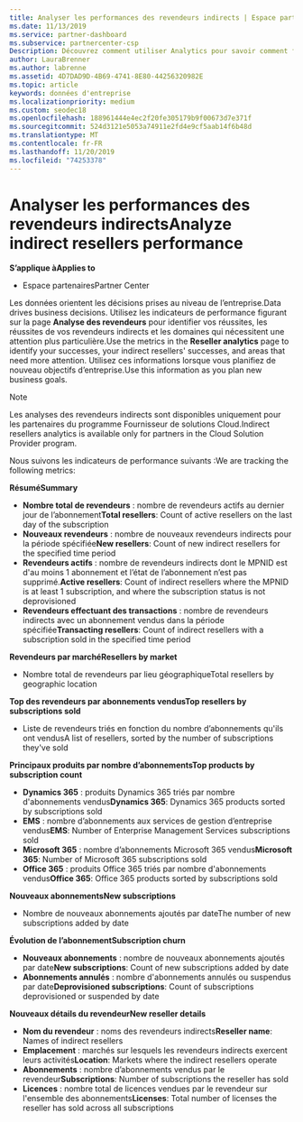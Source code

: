 ```yaml
---
title: Analyser les performances des revendeurs indirects | Espace partenaires
ms.date: 11/13/2019
ms.service: partner-dashboard
ms.subservice: partnercenter-csp
Description: Découvrez comment utiliser Analytics pour savoir comment fonctionnent vos revendeurs indirects, à la fois leurs succès et les zones qui peuvent nécessiter une attention particulière.
author: LauraBrenner
ms.author: labrenne
ms.assetid: 4D7DAD9D-4B69-4741-8E80-44256320982E
ms.topic: article
keywords: données d'entreprise
ms.localizationpriority: medium
ms.custom: seodec18
ms.openlocfilehash: 188961444e4ec2f20fe305179b9f00673d7e371f
ms.sourcegitcommit: 524d3121e5053a74911e2fd4e9cf5aab14f6b48d
ms.translationtype: MT
ms.contentlocale: fr-FR
ms.lasthandoff: 11/20/2019
ms.locfileid: "74253378"
---
```

# <a name="analyze-indirect-resellers-performance"></a><span data-ttu-id="5c09b-104">Analyser les performances des revendeurs indirects</span><span class="sxs-lookup"><span data-stu-id="5c09b-104">Analyze indirect resellers performance</span></span> 

<span data-ttu-id="5c09b-105">**S’applique à**</span><span class="sxs-lookup"><span data-stu-id="5c09b-105">**Applies to**</span></span>

- <span data-ttu-id="5c09b-106">Espace partenaires</span><span class="sxs-lookup"><span data-stu-id="5c09b-106">Partner Center</span></span>

<span data-ttu-id="5c09b-107">Les données orientent les décisions prises au niveau de l’entreprise.</span><span class="sxs-lookup"><span data-stu-id="5c09b-107">Data drives business decisions.</span></span> <span data-ttu-id="5c09b-108">Utilisez les indicateurs de performance figurant sur la page **Analyse des revendeurs** pour identifier vos réussites, les réussites de vos revendeurs indirects et les domaines qui nécessitent une attention plus particulière.</span><span class="sxs-lookup"><span data-stu-id="5c09b-108">Use the metrics in the **Reseller analytics** page to identify your successes, your indirect resellers' successes, and areas that need more attention.</span></span> <span data-ttu-id="5c09b-109">Utilisez ces informations lorsque vous planifiez de nouveau objectifs d’entreprise.</span><span class="sxs-lookup"><span data-stu-id="5c09b-109">Use this information as you plan new business goals.</span></span>

> [!NOTE]
> <span data-ttu-id="5c09b-110">Les analyses des revendeurs indirects sont disponibles uniquement pour les partenaires du programme Fournisseur de solutions Cloud.</span><span class="sxs-lookup"><span data-stu-id="5c09b-110">Indirect resellers analytics is available only for partners in the Cloud Solution Provider program.</span></span>

<span data-ttu-id="5c09b-111">Nous suivons les indicateurs de performance suivants :</span><span class="sxs-lookup"><span data-stu-id="5c09b-111">We are tracking the following metrics:</span></span>

<span data-ttu-id="5c09b-112">**Résumé**</span><span class="sxs-lookup"><span data-stu-id="5c09b-112">**Summary**</span></span>  
 - <span data-ttu-id="5c09b-113">**Nombre total de revendeurs** : nombre de revendeurs actifs au dernier jour de l’abonnement</span><span class="sxs-lookup"><span data-stu-id="5c09b-113">**Total resellers**: Count of active resellers on the last day of the subscription</span></span>  
 - <span data-ttu-id="5c09b-114">**Nouveaux revendeurs** : nombre de nouveaux revendeurs indirects pour la période spécifiée</span><span class="sxs-lookup"><span data-stu-id="5c09b-114">**New resellers**: Count of new indirect resellers for the specified time period</span></span>  
 - <span data-ttu-id="5c09b-115">**Revendeurs actifs** : nombre de revendeurs indirects dont le MPNID est d'au moins 1 abonnement et l’état de l’abonnement n’est pas supprimé.</span><span class="sxs-lookup"><span data-stu-id="5c09b-115">**Active resellers**: Count of indirect resellers where the MPNID is at least 1 subscription, and where the subscription status is not deprovisioned</span></span>  
 - <span data-ttu-id="5c09b-116">**Revendeurs effectuant des transactions** : nombre de revendeurs indirects avec un abonnement vendus dans la période spécifiée</span><span class="sxs-lookup"><span data-stu-id="5c09b-116">**Transacting resellers**: Count of indirect resellers with a subscription sold in the specified time period</span></span>  

<span data-ttu-id="5c09b-117">**Revendeurs par marché**</span><span class="sxs-lookup"><span data-stu-id="5c09b-117">**Resellers by market**</span></span>  
 - <span data-ttu-id="5c09b-118">Nombre total de revendeurs par lieu géographique</span><span class="sxs-lookup"><span data-stu-id="5c09b-118">Total resellers by geographic location</span></span>  

<span data-ttu-id="5c09b-119">**Top des revendeurs par abonnements vendus**</span><span class="sxs-lookup"><span data-stu-id="5c09b-119">**Top resellers by subscriptions sold**</span></span>
 - <span data-ttu-id="5c09b-120">Liste de revendeurs triés en fonction du nombre d’abonnements qu'ils ont vendus</span><span class="sxs-lookup"><span data-stu-id="5c09b-120">A list of resellers, sorted by the number of subscriptions they've sold</span></span>  

<span data-ttu-id="5c09b-121">**Principaux produits par nombre d’abonnements**</span><span class="sxs-lookup"><span data-stu-id="5c09b-121">**Top products by subscription count**</span></span>  
 - <span data-ttu-id="5c09b-122">**Dynamics 365** : produits Dynamics 365 triés par nombre d'abonnements vendus</span><span class="sxs-lookup"><span data-stu-id="5c09b-122">**Dynamics 365**: Dynamics 365 products sorted by subscriptions sold</span></span>  
 - <span data-ttu-id="5c09b-123">**EMS** : nombre d’abonnements aux services de gestion d’entreprise vendus</span><span class="sxs-lookup"><span data-stu-id="5c09b-123">**EMS**: Number of Enterprise Management Services subscriptions sold</span></span>  
 - <span data-ttu-id="5c09b-124">**Microsoft 365** : nombre d’abonnements Microsoft 365 vendus</span><span class="sxs-lookup"><span data-stu-id="5c09b-124">**Microsoft 365**: Number of Microsoft 365 subscriptions sold</span></span>  
 - <span data-ttu-id="5c09b-125">**Office 365** : produits Office 365 triés par nombre d'abonnements vendus</span><span class="sxs-lookup"><span data-stu-id="5c09b-125">**Office 365**: Office 365 products sorted by subscriptions sold</span></span>  

<span data-ttu-id="5c09b-126">**Nouveaux abonnements**</span><span class="sxs-lookup"><span data-stu-id="5c09b-126">**New subscriptions**</span></span>  
 - <span data-ttu-id="5c09b-127">Nombre de nouveaux abonnements ajoutés par date</span><span class="sxs-lookup"><span data-stu-id="5c09b-127">The number of new subscriptions added by date</span></span>  

<span data-ttu-id="5c09b-128">**Évolution de l’abonnement**</span><span class="sxs-lookup"><span data-stu-id="5c09b-128">**Subscription churn**</span></span>  
 - <span data-ttu-id="5c09b-129">**Nouveaux abonnements** : nombre de nouveaux abonnements ajoutés par date</span><span class="sxs-lookup"><span data-stu-id="5c09b-129">**New subscriptions**: Count of new subscriptions added by date</span></span>  
 - <span data-ttu-id="5c09b-130">**Abonnements annulés** : nombre d'abonnements annulés ou suspendus par date</span><span class="sxs-lookup"><span data-stu-id="5c09b-130">**Deprovisioned subscriptions**: Count of subscriptions deprovisioned or suspended by date</span></span>  

<span data-ttu-id="5c09b-131">**Nouveaux détails du revendeur**</span><span class="sxs-lookup"><span data-stu-id="5c09b-131">**New reseller details**</span></span>  
 - <span data-ttu-id="5c09b-132">**Nom du revendeur** : noms des revendeurs indirects</span><span class="sxs-lookup"><span data-stu-id="5c09b-132">**Reseller name**: Names of indirect resellers</span></span>  
 - <span data-ttu-id="5c09b-133">**Emplacement** : marchés sur lesquels les revendeurs indirects exercent leurs activités</span><span class="sxs-lookup"><span data-stu-id="5c09b-133">**Location**: Markets where the indirect resellers operate</span></span>  
 - <span data-ttu-id="5c09b-134">**Abonnements** : nombre d’abonnements vendus par le revendeur</span><span class="sxs-lookup"><span data-stu-id="5c09b-134">**Subscriptions**: Number of subscriptions the reseller has sold</span></span>  
 - <span data-ttu-id="5c09b-135">**Licences** : nombre total de licences vendues par le revendeur sur l'ensemble des abonnements</span><span class="sxs-lookup"><span data-stu-id="5c09b-135">**Licenses**: Total number of licenses the reseller has sold across all subscriptions</span></span>  
  
  